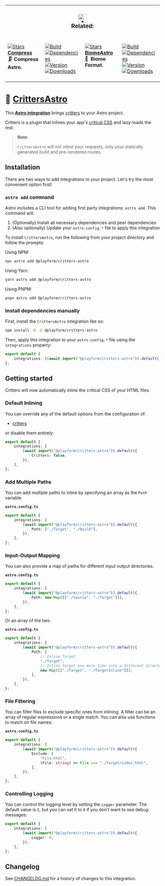 <table><tr><td colspan=4><h3 align=center><picture><source media="(prefers-color-scheme: dark)" srcset=https://raw.githubusercontent.com/Playform/CompressAstro/main/.github/Image/DarkAstro.svg><source media="(prefers-color-scheme: light)" srcset=https://raw.githubusercontent.com/Playform/CompressAstro/main/.github/Image/LightAstro.svg><img alt=Astro src=https://raw.githubusercontent.com/Playform/CompressAstro/main/.github/Image/LightAstro.svg width=28></picture><br>Related:<br></h3></td></tr><tr><td colspan=1 valign=top><br><a href=https://github.com/Playform/CompressAstro target=_blank><picture><source media="(prefers-color-scheme: dark)" srcset="https://img.shields.io/github/stars/Playform/CompressAstro?label=stars&logo=github&color=black&labelColor=black&logoColor=white&logoWidth=0&logoColor=black"><source media="(prefers-color-scheme: light)" srcset="https://img.shields.io/github/stars/Playform/CompressAstro?label=stars&logo=github&color=white&labelColor=white&logoColor=black&logoWidth=0&logoColor=black"><img alt=Stars src="https://img.shields.io/github/stars/Playform/CompressAstro?label=stars&logo=github&color=black&labelColor=black&logoColor=white&logoWidth=0&logoColor=black"></picture></a><br><a href=https://github.com/Playform/CompressAstro target=_blank><b>Compress</b></a><br><b>🗜️  Compress Astro.<br/></b><br></td><td colspan=1 valign=top><br><a href=https://github.com/Playform/CompressAstro/actions/workflows/Node.yml target=_blank><picture><source media="(prefers-color-scheme: dark)" srcset="https://img.shields.io/github/actions/workflow/status/Playform/CompressAstro/Node.yml?branch=main&label=Build&logo=node.js&color=black&labelColor=black&logoColor=white&logoWidth=0"><source media="(prefers-color-scheme: light)" srcset="https://img.shields.io/github/actions/workflow/status/Playform/CompressAstro/Node.yml?branch=main&label=Build&logo=node.js&color=white&labelColor=white&logoColor=black&logoWidth=0"><img alt=Build src="https://img.shields.io/github/actions/workflow/status/Playform/CompressAstro/Node.yml?branch=main&label=Build&logo=node.js&color=black&labelColor=black&logoColor=white&logoWidth=0" title=Build></picture></a><br><a href="https://npmjs.org/compress-astro?activeTab=dependencies" target=_blank><picture><source media="(prefers-color-scheme: dark)" srcset="https://img.shields.io/librariesio/release/npm/compress-astro?logo=dependabot&label=&color=black&labelColor=black&logoColor=white&logoWidth=0"><source media="(prefers-color-scheme: light)" srcset="https://img.shields.io/librariesio/release/npm/compress-astro?logo=dependabot&label=&color=white&labelColor=white&logoColor=black&logoWidth=0"><img alt=Dependencies src="https://img.shields.io/librariesio/release/npm/compress-astro?logo=dependabot&label=&color=black&labelColor=black&logoColor=white&logoWidth=0" title=Dependencies></picture></a><br><a href=https://npmjs.org/compress-astro target=_blank><picture><source media="(prefers-color-scheme: dark)" srcset="https://img.shields.io/npm/v/compress-astro?label=Version&logo=npm&color=black&labelColor=black&logoColor=white&logoWidth=0"><source media="(prefers-color-scheme: light)" srcset="https://img.shields.io/npm/v/compress-astro?label=Version&logo=npm&color=white&labelColor=white&logoColor=black&logoWidth=0"><img alt=Version src="https://img.shields.io/npm/v/compress-astro?label=Version&logo=npm&color=black&labelColor=black&logoColor=white&logoWidth=0" title=Version></picture></a><br><a href=https://npmjs.org/compress-astro target=_blank><picture><source media="(prefers-color-scheme: dark)" srcset="https://img.shields.io/npm/dt/compress-astro?label=Leaks&logo=npm&color=black&labelColor=black&logoColor=white&logoWidth=0"><source media="(prefers-color-scheme: light)" srcset="https://img.shields.io/npm/dt/compress-astro?label=Leaks&logo=npm&color=white&labelColor=white&logoColor=black&logoWidth=0"><img alt=Downloads src="https://img.shields.io/npm/dt/compress-astro?label=Leaks&logo=npm&color=black&labelColor=black&logoColor=white&logoWidth=0" title=Downloads></picture></a><br><br></td><td colspan=1 valign=top><br><a href=https://github.com/Playform/BiomeAstro target=_blank><picture><source media="(prefers-color-scheme: dark)" srcset="https://img.shields.io/github/stars/Playform/BiomeAstro?label=stars&logo=github&color=black&labelColor=black&logoColor=white&logoWidth=0&logoColor=black"><source media="(prefers-color-scheme: light)" srcset="https://img.shields.io/github/stars/Playform/BiomeAstro?label=stars&logo=github&color=white&labelColor=white&logoColor=black&logoWidth=0&logoColor=black"><img alt=Stars src="https://img.shields.io/github/stars/Playform/BiomeAstro?label=stars&logo=github&color=black&labelColor=black&logoColor=white&logoWidth=0&logoColor=black"></picture></a><br><a href=https://github.com/Playform/BiomeAstro target=_blank><b>BiomeAstro</b></a><br><b>🗻 Biome Format.<br/></b><br></td><td colspan=1 valign=top><br><a href=https://github.com/Playform/BiomeAstro/actions/workflows/Node.yml target=_blank><picture><source media="(prefers-color-scheme: dark)" srcset="https://img.shields.io/github/actions/workflow/status/Playform/BiomeAstro/Node.yml?branch=main&label=Build&logo=node.js&color=black&labelColor=black&logoColor=white&logoWidth=0"><source media="(prefers-color-scheme: light)" srcset="https://img.shields.io/github/actions/workflow/status/Playform/BiomeAstro/Node.yml?branch=main&label=Build&logo=node.js&color=white&labelColor=white&logoColor=black&logoWidth=0"><img alt=Build src="https://img.shields.io/github/actions/workflow/status/Playform/BiomeAstro/Node.yml?branch=main&label=Build&logo=node.js&color=black&labelColor=black&logoColor=white&logoWidth=0" title=Build></picture></a><br><a href="https://npmjs.org/@playform/biome-astro?activeTab=dependencies" target=_blank><picture><source media="(prefers-color-scheme: dark)" srcset="https://img.shields.io/librariesio/release/npm/@playform/biome-astro?logo=dependabot&label=&color=black&labelColor=black&logoColor=white&logoWidth=0"><source media="(prefers-color-scheme: light)" srcset="https://img.shields.io/librariesio/release/npm/@playform/biome-astro?logo=dependabot&label=&color=white&labelColor=white&logoColor=black&logoWidth=0"><img alt=Dependencies src="https://img.shields.io/librariesio/release/npm/@playform/biome-astro?logo=dependabot&label=&color=black&labelColor=black&logoColor=white&logoWidth=0" title=Dependencies></picture></a><br><a href=https://npmjs.org/@playform/biome-astro target=_blank><picture><source media="(prefers-color-scheme: dark)" srcset="https://img.shields.io/npm/v/@playform/biome-astro?label=Version&logo=npm&color=black&labelColor=black&logoColor=white&logoWidth=0"><source media="(prefers-color-scheme: light)" srcset="https://img.shields.io/npm/v/@playform/biome-astro?label=Version&logo=npm&color=white&labelColor=white&logoColor=black&logoWidth=0"><img alt=Version src="https://img.shields.io/npm/v/@playform/biome-astro?label=Version&logo=npm&color=black&labelColor=black&logoColor=white&logoWidth=0" title=Version></picture></a><br><a href=https://npmjs.org/@playform/biome-astro target=_blank><picture><source media="(prefers-color-scheme: dark)" srcset="https://img.shields.io/npm/dt/@playform/biome-astro?label=Leaks&logo=npm&color=black&labelColor=black&logoColor=white&logoWidth=0"><source media="(prefers-color-scheme: light)" srcset="https://img.shields.io/npm/dt/@playform/biome-astro?label=Leaks&logo=npm&color=white&labelColor=white&logoColor=black&logoWidth=0"><img alt=Downloads src="https://img.shields.io/npm/dt/@playform/biome-astro?label=Leaks&logo=npm&color=black&labelColor=black&logoColor=white&logoWidth=0" title=Downloads></picture></a><br><br></td></tr></table>

# 🦔 [CrittersAstro]

This **[Astro integration][astro-integration]** brings [critters][critters] to
your Astro project.

Critters is a plugin that inlines your app's [critical CSS] and lazy-loads the
rest.

> **Note**
>
> `CrittersAstro` will not inline your requests, only your statically generated
> build and pre-rendered routes.

## Installation

There are two ways to add integrations to your project. Let's try the most
convenient option first!

### `astro add` command

Astro includes a CLI tool for adding first party integrations: `astro add`. This
command will:

1. (Optionally) Install all necessary dependencies and peer dependencies
2. (Also optionally) Update your `astro.config.*` file to apply this integration

To install `CrittersAstro`, run the following from your project directory and
follow the prompts:

Using NPM:

```sh
npx astro add @playform/critters-astro
```

Using Yarn:

```sh
yarn astro add @playform/critters-astro
```

Using PNPM:

```sh
pnpx astro add @playform/critters-astro
```

### Install dependencies manually

First, install the `CrittersAstro` integration like so:

```sh
npm install -D -E @playform/critters-astro
```

Then, apply this integration to your `astro.config.*` file using the
`integrations` property:

```ts
export default {
	integrations: [(await import("@playform/critters-astro")).default()],
};
```

## Getting started

Critters will now automatically inline the critical CSS of your HTML files.

### Default Inlining

You can override any of the default options from the configuration of:

-   [critters](https://github.com/GoogleChromeLabs/critters#usage)

or disable them entirely:

```ts
export default {
	integrations: [
		(await import("@playform/critters-astro")).default({
			Critters: false,
		}),
	],
};
```

### Add Multiple Paths

You can add multiple paths to inline by specifying an array as the `Path`
variable.

**`astro.config.ts`**

```ts
export default {
	integrations: [
		(await import("@playform/critters-astro")).default({
			Path: ["./Target", "./Build"],
		}),
	],
};
```

### Input-Output Mapping

You can also provide a map of paths for different input output directories.

**`astro.config.ts`**

```ts
export default {
	integrations: [
		(await import("@playform/critters-astro")).default({
			Path: new Map([["./Source", "./Target"]]),
		}),
	],
};
```

Or an array of the two.

**`astro.config.ts`**

```ts
export default {
	integrations: [
		(await import("@playform/critters-astro")).default({
			Path: [
				// Inline Target
				"./Target",
				// Inline Target one more time into a different directory
				new Map([["./Target", "./TargetInline"]]),
			],
		}),
	],
};
```

### File Filtering

You can filter files to exclude specific ones from inlining. A filter can be an
array of regular expressions or a single match. You can also use functions to
match on file names:

**`astro.config.ts`**

```ts
export default {
	integrations: [
		(await import("@playform/critters-astro")).default({
			Exclude: [
				"File.html",
				(File: string) => File === "./Target/index.html",
			],
		}),
	],
};
```

### Controlling Logging

You can control the logging level by setting the `Logger` parameter. The default
value is `2`, but you can set it to `0` if you don't want to see debug messages:

```ts
export default {
	integrations: [
		(await import("@playform/critters-astro")).default({
			Logger: 0,
		}),
	],
};
```

[CrittersAstro]: https://npmjs.org/@playform/critters-astro
[critters]: https://github.com/GoogleChromeLabs/critters
[astro-integration]: https://docs.astro.build/en/guides/integrations-guide/
[critical CSS]:
	https://www.smashingmagazine.com/2015/08/understanding-critical-css/

## Changelog

See [CHANGELOG.md](CHANGELOG.md) for a history of changes to this integration.
